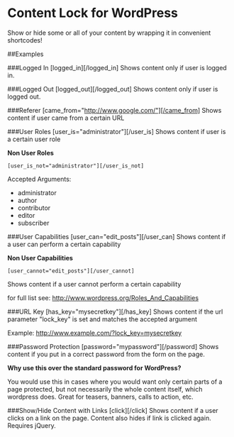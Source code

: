 Content Lock for WordPress
============

Show or hide some or all of your content by wrapping it in convenient shortcodes!

##Examples

###Logged In
    [logged_in][/logged_in]
Shows content only if user is logged in. 

###Logged Out
    [logged_out][/logged_out]
Shows content only if user is logged out. 

###Referer
    [came_from="http://www.google.com/"][/came_from]
Shows content if user came from a certain URL

###User Roles
    [user_is="administrator"][/user_is]
Shows content if user is a certain user role

__Non User Roles__

    [user_is_not="administrator"][/user_is_not]

Accepted Arguments:
 * administrator
 * author
 * contributor
 * editor
 * subscriber

###User Capabilities
    [user_can="edit_posts"][/user_can]
Shows content if a user can perform a certain capability

__Non User Capabilities__

    [user_cannot="edit_posts"][/user_cannot]
Shows content if a user cannot perform a certain capability

for full list see: http://www.wordpress.org/Roles_And_Capabilities

###URL Key
    [has_key="mysecretkey"][/has_key]
Shows content if the url parameter "lock_key" is set and matches the accepted argument

Example: http://www.example.com/?lock_key=mysecretkey

###Password Protection
    [password="mypassword"][/password]
Shows content if you put in a correct password from the form on the page.

__Why use this over the standard password for WordPress?__

You would use this in cases where you would want only certain parts of a page protected, but not necessarily the whole content itself, which wordpress does.  Great for teasers, banners, calls to action, etc. 

###Show/Hide Content with Links
    [click][/click]
Shows content if a user clicks on a link on the page.  Content also hides if link is clicked again.  Requires jQuery.
